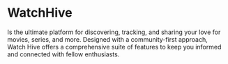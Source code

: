 # WatchHive
Is the ultimate platform for discovering, tracking, and sharing your love for movies, series, and more. Designed with a community-first approach, Watch Hive offers a comprehensive suite of features to keep you informed and connected with fellow enthusiasts.

